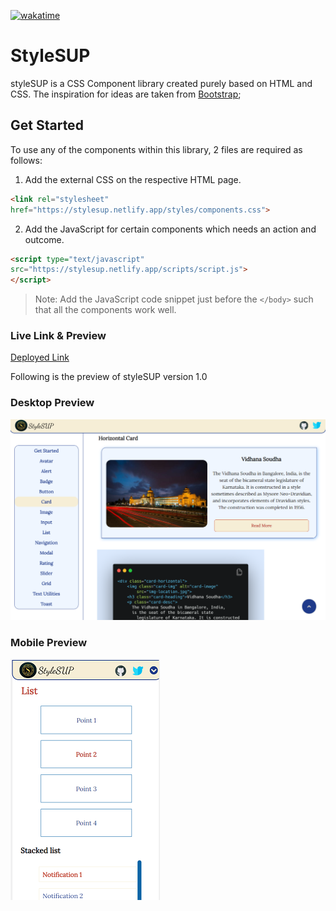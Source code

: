 [![wakatime](https://wakatime.com/badge/github/supminn/neoG_styleSUP.svg)](https://wakatime.com/badge/github/supminn/neoG_styleSUP)
# StyleSUP

styleSUP is a CSS Component library created purely based on HTML and CSS. The inspiration for ideas are taken from [Bootstrap](https://getbootstrap.com/);

## Get Started

To use any of the components within this library, 2 files are required as follows:
1. Add the external CSS on the respective HTML page.
```html
<link rel="stylesheet"
href="https://stylesup.netlify.app/styles/components.css">
```
2. Add the JavaScript for certain components which needs an action and outcome.
```HTML
<script type="text/javascript"
src="https://stylesup.netlify.app/scripts/script.js">
</script>
```
> Note: Add the JavaScript code snippet just before the `</body>` such that all the components work well.

### Live Link & Preview
[Deployed Link](https://stylesup.netlify.app/)

Following is the preview of styleSUP version 1.0
### Desktop Preview
![Desktop View](images\desktop-preview.png)

### Mobile Preview
![Mobile View](images\mobile-preview.png)

